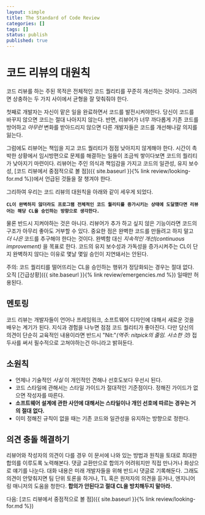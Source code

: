 ```yaml
---
layout: simple
title: The Standard of Code Review
categories: []
tags: []
status: publish
published: true
---
```


# 코드 리뷰의 대원칙

코드 리뷰를 하는 주된 목적은 전체적인 코드 퀄리티를 꾸준히 개선하는 것이다. 그러려면 상충하는 두 가지 사이에서 균형을 잘 맞춰줘야 한다.

첫째로 개발자는 자신이 맡은 일을 완료하면서 코드를 발전시켜야한다. 당신이 코드를 바꾸지 않으면 코드는 절대 나아지지 않는다. 반면, 리뷰어가 너무 까다롭게 기존 코드를 방어하고 _아무런_ 변화를 받아드리지 않으면 다른 개발자들은 코드를 개선해나갈 의지를 잃는다.

그럼에도 리뷰어는 책임을 지고 코드 퀄리티가 점점 낮아지지 않게해야 한다. 시간이 촉박한 상황에서 임시방편으로 문제를 해결하는 일들이 조금씩 쌓이다보면 코드의 퀄리티가 낮아지기 마련이다. 리뷰어는 주인 의식과 책임감을 가지고 코드의 일관성, 유지 보수성, [코드 리뷰에서 중점적으로 볼 점]({{ site.baseurl }}{% link review/looking-for.md %})에서 언급된 것들을 잘 챙겨야 한다.

그리하여 우리는 코드 리뷰의 대원칙을 아래와 같이 세우게 되었다.

**`CL이 완벽하지 않더라도 프로그램 전체적인 코드 퀄리티를 증가시키는 상태에 도달했다면 리뷰어는 해당 CL을 승인하는 방향으로 생각한다.`**

물론 반드시 지켜야하는 것은 아니다. 리뷰어가 추가 하고 싶지 않은 기능이라면 코드의 구조가 아무리 좋아도 거부할 수 있다. 중요한 점은 완벽한 코드를 만들려고 하지 말고 _더 나은_ 코드를 추구해야 한다는 것이다. 완벽함 대신 _지속적인 개선(continuous improvement)_ 을 목표로 한다. 코드의 유지 보수성과 가독성을 증가시켜주는 CL이 단지 완벽하지 않다는 이유로 몇날 몇일 승인이 지연돼서는 안된다.

주의: 코드 퀄리티를 떨어뜨리는 CL을 승인하는 행위가 정당화되는 경우는 절대 없다. 오직 [긴급상황]({{ site.baseurl }}{% link review/emergencies.md %}) 일때만 허용된다.

## 멘토링
코드 리뷰는 개발자들이 언어나 프레임워크, 소프트웨어 디자인에 대해서 새로운 것을 배우는 계기가 된다. 지식과 경험을 나누면 점점 코드 퀄리티가 좋아진다. 다만 당신의 의견이 단순히 교육적인 내용이라면 반드시 "Nit:"_(역주: nitpick의 줄임. 사소한 것)_ 접두사를 써서 필수적으로 고쳐야하는건 아니라고 밝혀둔다.

## 소원칙
- 언제나 기술적인 _사실_ 이 개인적인 견해나 선호도보다 우선시 된다.
- 코드 스타일에 관해서는 스타일 가이드가 절대적인 기준점이다. 정해진 가이드가 없으면 작성자를 따른다.
- **소프트웨어 설계에 관한 사안에 대해서는 스타일이나 개인 선호에 따르는 경우는 거의 절대 없다.**
- 이미 정해진 규칙이 없을 때는 기존 코드와 일관성을 유지하는 방향으로 정한다.

## 의견 충돌 해결하기
리뷰어와 작성자의 의견이 다를 경우 이 문서에 나와 있는 방법과 원칙을 토대로 최대한 합의를 이루도록 노력해본다. 댓글 교환만으로 합의가 어려워지만 직접 만나거나 화상으로 얘기를 나눈다. 대화 내용은 미래 개발자들을 위해 반드시 댓글로 기록해둔다. 그래도 의견이 안맞춰지면 팀 단위 토론을 하거나, TL 혹은 원저자의 의견을 듣거나, 엔지니어링 매니저의 도움을 청한다. **합의가 안된다고 절대 CL을 방치해두지 말아라.**

다음: [코드 리뷰에서 중점적으로 볼 점]({{ site.baseurl }}{% link review/looking-for.md %})